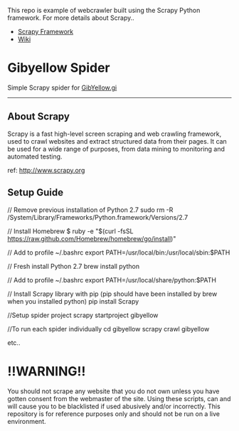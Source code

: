 This repo is example of webcrawler built using the Scrapy Python framework.  For more details about Scrapy..

 - [Scrapy Framework](https://github.com/scrapy/scrapy/)
 - [Wiki](https://github.com/scrapy/scrapy/wiki)

Gibyellow Spider
====================================

Simple Scrapy spider for [GibYellow.gi](https://gibyellow.gi/)

------------

About Scrapy
------------

Scrapy is a fast high-level screen scraping and web crawling framework, used to crawl 
websites and extract structured data from their pages. It can be used for a wide range 
of purposes, from data mining to monitoring and automated testing.

ref: http://www.scrapy.org

Setup Guide
-----------

// Remove previous installation of Python 2.7
sudo rm -R /System/Library/Frameworks/Python.framework/Versions/2.7

// Install Homebrew
$ ruby -e "$(curl -fsSL https://raw.github.com/Homebrew/homebrew/go/install)"

// Add to profile
~/.bashrc
export PATH=/usr/local/bin:/usr/local/sbin:$PATH

// Fresh install Python 2.7
brew install python

// Add to profile
~/.bashrc
export PATH=/usr/local/share/python:$PATH

// Install Scrapy library with pip (pip should have been installed by brew when you installed python)
pip install Scrapy

//Setup spider project
scrapy startproject gibyellow

//To run each spider individually
cd gibyellow
scrapy crawl gibyellow

etc..

!!WARNING!!
===========
You should not scrape any website that you do not own unless you have gotten consent from the 
webmaster of the site.  Using these scripts, can and will cause you to be blacklisted if used 
abusively and/or incorrectly.  This repository is for reference purposes only and should not be
run on a live environment.
